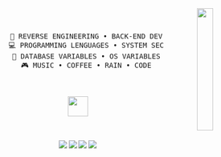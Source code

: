 <div align="center">
<img src="https://github.com/innng/innng/assets/26755058/5e0ce0fb-c544-4f8c-a307-5849165746d0" width="25%" align="right" />
<br><br>
<pre>
    💼 REVERSE ENGINEERING • BACK-END DEV
    💻 PROGRAMMING LENGUAGES • SYSTEM SEC
    📖 DATABASE VARIABLES • OS VARIABLES
    🎮 MUSIC • COFFEE • RAIN • CODE
</pre>
<br><br>
<img src="https://raw.githubusercontent.com/innng/innng/master/assets/kyubey.gif" height="40" />
<br><br><br>
    
[![](https://img.shields.io/badge/buymeacoffee-yellow)](https://google.com)
[![](https://img.shields.io/badge/mastodon-6364ff)](https://google.com)
[![](https://img.shields.io/badge/osu!-ff66ab)](https://google.com)
[![](https://img.shields.io/badge/enka.network-69899c)](https://google.com)
</div>
